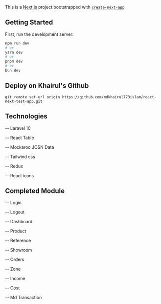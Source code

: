 This is a [Next.js](https://nextjs.org/) project bootstrapped with [`create-next-app`](https://github.com/vercel/next.js/tree/canary/packages/create-next-app).

## Getting Started

First, run the development server:

```bash
npm run dev
# or
yarn dev
# or
pnpm dev
# or
bun dev
```
## Deploy on Khairul's Github

```
git remote set-url origin https://github.com/mdkhairul773islam/react-next-test-app.git

```

## Technologies

-- Laravel 10

-- React Table

-- Mockaroo JOSN Data

-- Tailwind css

-- Redux

-- React icons

## Completed Module

-- Login

-- Logout

-- Dashboard

-- Product

-- Reference

-- Showroom

-- Orders

-- Zone

-- Income

-- Cost

-- Md Transaction
